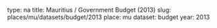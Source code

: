 type: na
title: Mauritius / Government Budget (2013)
slug: places/mu/datasets/budget/2013
place: mu
dataset: budget
year: 2013
